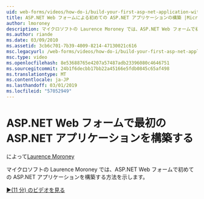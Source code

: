 ```yaml
---
uid: web-forms/videos/how-do-i/build-your-first-asp-net-application-with-asp-net-web-forms
title: ASP.NET Web フォームによる初めての ASP.NET アプリケーションの構築 |Microsoft Docs
author: lmoroney
description: マイクロソフトの Laurence Moroney では、ASP.NET Web フォームで初めての ASP.NET アプリケーションを構築する方法を示します。
ms.author: riande
ms.date: 03/09/2010
ms.assetid: 3cb6c701-7b39-4009-8214-47130021c616
msc.legacyurl: /web-forms/videos/how-do-i/build-your-first-asp-net-application-with-asp-net-web-forms
msc.type: video
ms.openlocfilehash: 8e53688765e4207a57487adb23396080c4646751
ms.sourcegitcommit: 24b1f6decbb17bb22a45166e5fdb0845c65af498
ms.translationtype: MT
ms.contentlocale: ja-JP
ms.lasthandoff: 03/01/2019
ms.locfileid: "57052949"
---
```

<a name="build-your-first-aspnet-application-with-aspnet-web-forms"></a>ASP.NET Web フォームで最初の ASP.NET アプリケーションを構築する
====================
によって[Laurence Moroney](https://github.com/lmoroney)

マイクロソフトの Laurence Moroney では、ASP.NET Web フォームで初めての ASP.NET アプリケーションを構築する方法を示します。

[&#9654;(11 分) のビデオを見る](https://channel9.msdn.com/Blogs/ASP-NET-Site-Videos/build-your-first-asp-net-application-with-asp-net-web-forms)
